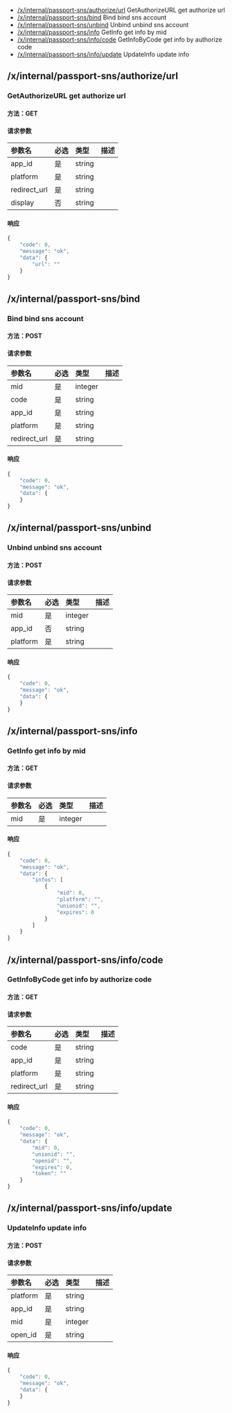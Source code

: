 <!-- package=passport.service.sns -->
- [/x/internal/passport-sns/authorize/url](#xinternalpassport-snsauthorizeurl)  GetAuthorizeURL get authorize url
- [/x/internal/passport-sns/bind](#xinternalpassport-snsbind)  Bind bind sns account
- [/x/internal/passport-sns/unbind](#xinternalpassport-snsunbind)  Unbind unbind sns account
- [/x/internal/passport-sns/info](#xinternalpassport-snsinfo)  GetInfo get info by mid
- [/x/internal/passport-sns/info/code](#xinternalpassport-snsinfocode)  GetInfoByCode get info by authorize code
- [/x/internal/passport-sns/info/update](#xinternalpassport-snsinfoupdate)  UpdateInfo update info

## /x/internal/passport-sns/authorize/url
### GetAuthorizeURL get authorize url

#### 方法：GET

#### 请求参数

|参数名|必选|类型|描述|
|:---|:---|:---|:---|
|app_id|是|string||
|platform|是|string||
|redirect_url|是|string||
|display|否|string||

#### 响应

```javascript
{
    "code": 0,
    "message": "ok",
    "data": {
        "url": ""
    }
}
```


## /x/internal/passport-sns/bind
### Bind bind sns account

#### 方法：POST

#### 请求参数

|参数名|必选|类型|描述|
|:---|:---|:---|:---|
|mid|是|integer||
|code|是|string||
|app_id|是|string||
|platform|是|string||
|redirect_url|是|string||

#### 响应

```javascript
{
    "code": 0,
    "message": "ok",
    "data": {
    }
}
```


## /x/internal/passport-sns/unbind
### Unbind unbind sns account

#### 方法：POST

#### 请求参数

|参数名|必选|类型|描述|
|:---|:---|:---|:---|
|mid|是|integer||
|app_id|否|string||
|platform|是|string||

#### 响应

```javascript
{
    "code": 0,
    "message": "ok",
    "data": {
    }
}
```


## /x/internal/passport-sns/info
### GetInfo get info by mid

#### 方法：GET

#### 请求参数

|参数名|必选|类型|描述|
|:---|:---|:---|:---|
|mid|是|integer||

#### 响应

```javascript
{
    "code": 0,
    "message": "ok",
    "data": {
        "infos": [
            {
                "mid": 0,
                "platform": "",
                "unionid": "",
                "expires": 0
            }
        ]
    }
}
```


## /x/internal/passport-sns/info/code
### GetInfoByCode get info by authorize code

#### 方法：GET

#### 请求参数

|参数名|必选|类型|描述|
|:---|:---|:---|:---|
|code|是|string||
|app_id|是|string||
|platform|是|string||
|redirect_url|是|string||

#### 响应

```javascript
{
    "code": 0,
    "message": "ok",
    "data": {
        "mid": 0,
        "unionid": "",
        "openid": "",
        "expires": 0,
        "token": ""
    }
}
```


## /x/internal/passport-sns/info/update
### UpdateInfo update info

#### 方法：POST

#### 请求参数

|参数名|必选|类型|描述|
|:---|:---|:---|:---|
|platform|是|string||
|app_id|是|string||
|mid|是|integer||
|open_id|是|string||

#### 响应

```javascript
{
    "code": 0,
    "message": "ok",
    "data": {
    }
}
```

